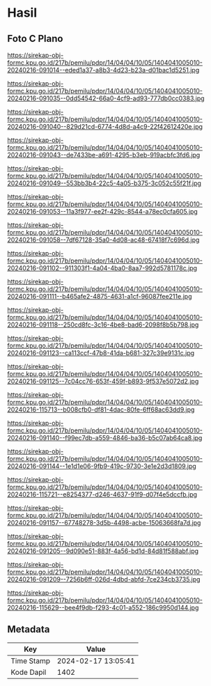 # Hasil

## Foto C Plano

https://sirekap-obj-formc.kpu.go.id/217b/pemilu/pdpr/14/04/04/10/05/1404041005010-20240216-091014--eded1a37-a8b3-4d23-b23a-d01bac1d5251.jpg

https://sirekap-obj-formc.kpu.go.id/217b/pemilu/pdpr/14/04/04/10/05/1404041005010-20240216-091035--0dd54542-66a0-4cf9-ad93-777db0cc0383.jpg

https://sirekap-obj-formc.kpu.go.id/217b/pemilu/pdpr/14/04/04/10/05/1404041005010-20240216-091040--829d21cd-6774-4d8d-a4c9-22f42612420e.jpg

https://sirekap-obj-formc.kpu.go.id/217b/pemilu/pdpr/14/04/04/10/05/1404041005010-20240216-091043--de7433be-a691-4295-b3eb-919acbfc3fd6.jpg

https://sirekap-obj-formc.kpu.go.id/217b/pemilu/pdpr/14/04/04/10/05/1404041005010-20240216-091049--553bb3b4-22c5-4a05-b375-3c052c55f21f.jpg

https://sirekap-obj-formc.kpu.go.id/217b/pemilu/pdpr/14/04/04/10/05/1404041005010-20240216-091053--11a3f977-ee2f-429c-8544-a78ec0cfa605.jpg

https://sirekap-obj-formc.kpu.go.id/217b/pemilu/pdpr/14/04/04/10/05/1404041005010-20240216-091058--7df67128-35a0-4d08-ac48-67418f7c696d.jpg

https://sirekap-obj-formc.kpu.go.id/217b/pemilu/pdpr/14/04/04/10/05/1404041005010-20240216-091102--911303f1-4a04-4ba0-8aa7-992d5781178c.jpg

https://sirekap-obj-formc.kpu.go.id/217b/pemilu/pdpr/14/04/04/10/05/1404041005010-20240216-091111--b465afe2-4875-4631-a1cf-96087fee211e.jpg

https://sirekap-obj-formc.kpu.go.id/217b/pemilu/pdpr/14/04/04/10/05/1404041005010-20240216-091118--250cd8fc-3c16-4be8-bad6-2098f8b5b798.jpg

https://sirekap-obj-formc.kpu.go.id/217b/pemilu/pdpr/14/04/04/10/05/1404041005010-20240216-091123--ca113ccf-47b8-41da-b681-327c39e9131c.jpg

https://sirekap-obj-formc.kpu.go.id/217b/pemilu/pdpr/14/04/04/10/05/1404041005010-20240216-091125--7c04cc76-653f-459f-b893-9f537e5072d2.jpg

https://sirekap-obj-formc.kpu.go.id/217b/pemilu/pdpr/14/04/04/10/05/1404041005010-20240216-115713--b008cfb0-df81-4dac-80fe-6ff68ac63dd9.jpg

https://sirekap-obj-formc.kpu.go.id/217b/pemilu/pdpr/14/04/04/10/05/1404041005010-20240216-091140--f99ec7db-a559-4846-ba36-b5c07ab64ca8.jpg

https://sirekap-obj-formc.kpu.go.id/217b/pemilu/pdpr/14/04/04/10/05/1404041005010-20240216-091144--1e1d1e06-9fb9-419c-9730-3e1e2d3d1809.jpg

https://sirekap-obj-formc.kpu.go.id/217b/pemilu/pdpr/14/04/04/10/05/1404041005010-20240216-115721--e8254377-d246-4637-91f9-d07f4e5dccfb.jpg

https://sirekap-obj-formc.kpu.go.id/217b/pemilu/pdpr/14/04/04/10/05/1404041005010-20240216-091157--67748278-3d5b-4498-acbe-15063668fa7d.jpg

https://sirekap-obj-formc.kpu.go.id/217b/pemilu/pdpr/14/04/04/10/05/1404041005010-20240216-091205--9d090e51-883f-4a56-bd1d-84d81f588abf.jpg

https://sirekap-obj-formc.kpu.go.id/217b/pemilu/pdpr/14/04/04/10/05/1404041005010-20240216-091209--7256b6ff-026d-4dbd-abfd-7ce234cb3735.jpg

https://sirekap-obj-formc.kpu.go.id/217b/pemilu/pdpr/14/04/04/10/05/1404041005010-20240216-115629--bee4f9db-f293-4c01-a552-186c9950d144.jpg


## Metadata

| Key        | Value               |
| ---------- | ------------------- |
| Time Stamp | 2024-02-17 13:05:41 |
| Kode Dapil | 1402                |



